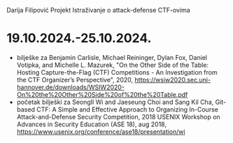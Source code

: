 Darija Filipović
Projekt
Istraživanje o attack-defense CTF-ovima

# 19.10.2024.-25.10.2024.
- bilješke za Benjamin Carlisle, Michael Reininger, Dylan Fox,
Daniel Votipka, and Michelle L. Mazurek, "On the Other Side of the Table: Hosting Capture-the-Flag (CTF) Competitions - An Investigation from the CTF Organizer’s Perspective", 2020,  https://wsiw2020.sec.uni-hannover.de/downloads/WSIW2020-On%20the%20Other%20Side%20of%20the%20Table.pdf
- početak bilješki za 
SeongIl Wi and Jaeseung Choi and Sang Kil Cha, Git-based CTF: A Simple and Effective Approach to Organizing In-Course Attack-and-Defense Security Competition, 2018 USENIX Workshop on Advances in Security Education (ASE 18), aug 2018, https://www.usenix.org/conference/ase18/presentation/wi 